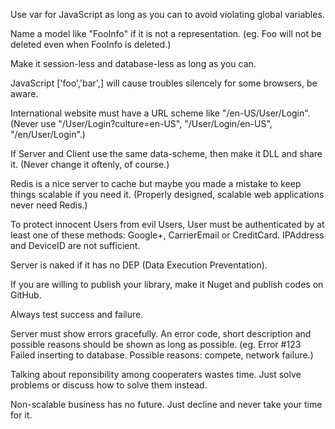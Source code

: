 Use var for JavaScript as long as you can to avoid violating global variables.

Name a model like "FooInfo" if it is not a representation. (eg. Foo will not be deleted even when FooInfo is deleted.)

Make it session-less and database-less as long as you can.

JavaScript ['foo','bar',] will cause troubles silencely for some browsers, be aware.

International website must have a URL scheme like "/en-US/User/Login". (Never use "/User/Login?culture=en-US", "/User/Login/en-US", "/en/User/Login".)

If Server and Client use the same data-scheme, then make it DLL and share it. (Never change it oftenly, of course.)

Redis is a nice server to cache but maybe you made a mistake to keep things scalable if you need it. (Properly designed, scalable web applications never need Redis.)

To protect innocent Users from evil Users, User must be authenticated by at least one of these methods: Google+, CarrierEmail or CreditCard. IPAddress and DeviceID are not sufficient.

Server is naked if it has no DEP (Data Execution Preventation).

If you are willing to publish your library, make it Nuget and publish codes on GitHub.

Always test success and failure.

Server must show errors gracefully. An error code, short description and possible reasons should be shown as long as possible. (eg. Error #123 Failed inserting to database. Possible reasons: compete, network failure.)

Talking about reponsibility among cooperaters wastes time. Just solve problems or discuss how to solve them instead.

Non-scalable business has no future. Just decline and never take your time for it.
